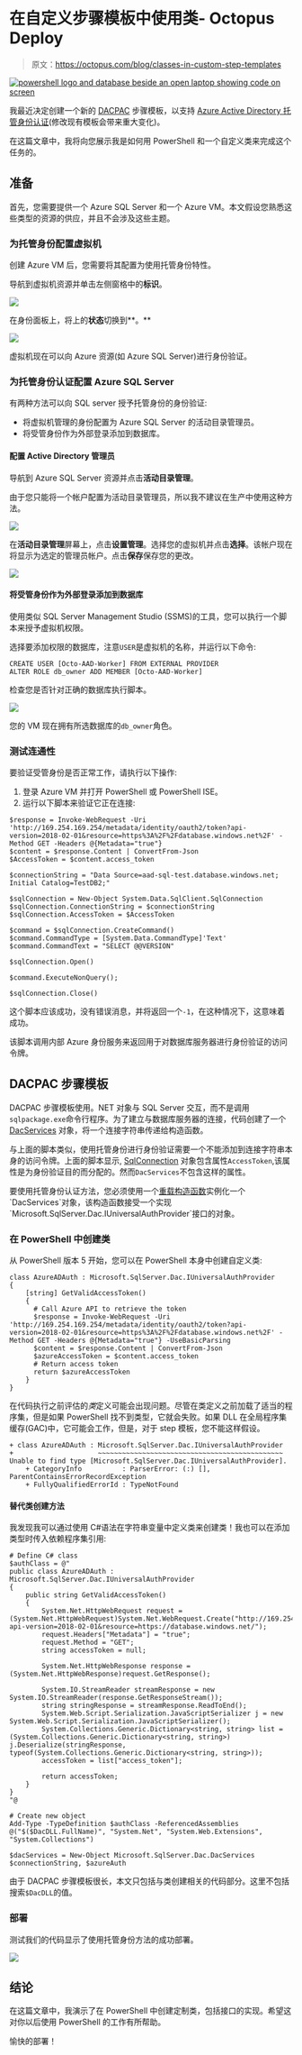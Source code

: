 # 在自定义步骤模板中使用类- Octopus Deploy

> 原文：<https://octopus.com/blog/classes-in-custom-step-templates>

[![powershell logo and database beside an open laptop showing code on screen](img/6941727176a2f59aa49b34c396022597.png)](#)

我最近决定创建一个新的 [DACPAC](https://library.octopus.com/step-templates/ae9d0024-a5aa-4aa8-95a9-cba53c291054/actiontemplate-sql-deploy-dacpac-with-aad-auth-support) 步骤模板，以支持 [Azure Active Directory 托管身份认证](https://docs.microsoft.com/en-us/azure/active-directory/managed-identities-azure-resources/overview)(修改现有模板会带来重大变化)。

在这篇文章中，我将向您展示我是如何用 PowerShell 和一个自定义类来完成这个任务的。

## 准备

首先，您需要提供一个 Azure SQL Server 和一个 Azure VM。本文假设您熟悉这些类型的资源的供应，并且不会涉及这些主题。

### 为托管身份配置虚拟机

创建 Azure VM 后，您需要将其配置为使用托管身份特性。

导航到虚拟机资源并单击左侧窗格中的**标识**。

[![](img/c82a524cc4c6c705f941a44a2d2d6d9e.png)](#)

在身份面板上，将上的**状态**切换到**。**

[![](img/b50874ab7c2fe77c6ee97e5989392719.png)](#)

虚拟机现在可以向 Azure 资源(如 Azure SQL Server)进行身份验证。

### 为托管身份认证配置 Azure SQL Server

有两种方法可以向 SQL server 授予托管身份的身份验证:

*   将虚拟机管理的身份配置为 Azure SQL Server 的活动目录管理员。
*   将受管身份作为外部登录添加到数据库。

#### 配置 Active Directory 管理员

导航到 Azure SQL Server 资源并点击**活动目录管理**。

由于您只能将一个帐户配置为活动目录管理员，所以我不建议在生产中使用这种方法。

[![](img/df15e1b5e789d39f0bd535d46ff2f732.png)](#)

在**活动目录管理**屏幕上，点击**设置管理**。选择您的虚拟机并点击**选择**。该帐户现在将显示为选定的管理员帐户。点击**保存**保存您的更改。

[![](img/5633be5aeec6e4abd002b86757ff3beb.png)](#)

#### 将受管身份作为外部登录添加到数据库

使用类似 SQL Server Management Studio (SSMS)的工具，您可以执行一个脚本来授予虚拟机权限。

选择要添加权限的数据库，注意`USER`是虚拟机的名称，并运行以下命令:

```
CREATE USER [Octo-AAD-Worker] FROM EXTERNAL PROVIDER
ALTER ROLE db_owner ADD MEMBER [Octo-AAD-Worker] 
```

检查您是否针对正确的数据库执行脚本。

[![](img/6733adc7b6ee8d4b2632c04421d8ad5c.png)](#)

您的 VM 现在拥有所选数据库的`db_owner`角色。

### 测试连通性

要验证受管身份是否正常工作，请执行以下操作:

1.  登录 Azure VM 并打开 PowerShell 或 PowerShell ISE。
2.  运行以下脚本来验证它正在连接:

```
$response = Invoke-WebRequest -Uri 'http://169.254.169.254/metadata/identity/oauth2/token?api-version=2018-02-01&resource=https%3A%2F%2Fdatabase.windows.net%2F' -Method GET -Headers @{Metadata="true"}
$content = $response.Content | ConvertFrom-Json
$AccessToken = $content.access_token

$connectionString = "Data Source=aad-sql-test.database.windows.net; Initial Catalog=TestDB2;"

$sqlConnection = New-Object System.Data.SqlClient.SqlConnection
$sqlConnection.ConnectionString = $connectionString
$sqlConnection.AccessToken = $AccessToken

$command = $sqlConnection.CreateCommand()
$command.CommandType = [System.Data.CommandType]'Text'
$command.CommandText = "SELECT @@VERSION"

$sqlConnection.Open()

$command.ExecuteNonQuery();

$sqlConnection.Close() 
```

这个脚本应该成功，没有错误消息，并将返回一个`-1`，在这种情况下，这意味着成功。

该脚本调用内部 Azure 身份服务来返回用于对数据库服务器进行身份验证的访问令牌。

## DACPAC 步骤模板

DACPAC 步骤模板使用。NET 对象与 SQL Server 交互，而不是调用`sqlpackage.exe`命令行程序。为了建立与数据库服务器的连接，代码创建了一个 [DacServices](https://docs.microsoft.com/en-us/dotnet/api/microsoft.sqlserver.dac.dacservices?view=sql-dacfx-150) 对象，将一个连接字符串传递给构造函数。

与上面的脚本类似，使用托管身份进行身份验证需要一个不能添加到连接字符串本身的访问令牌。上面的脚本显示, [SqlConnection](https://docs.microsoft.com/en-us/dotnet/api/system.data.sqlclient.sqlconnection?view=dotnet-plat-ext-5.0) 对象包含属性`AccessToken`,该属性是为身份验证目的而分配的。然而`DacServices`不包含这样的属性。

要使用托管身份认证方法，您必须使用一个[重载构造函数](https://docs.microsoft.com/en-us/dotnet/api/microsoft.sqlserver.dac.dacservices.-ctor?view=sql-dacfx-150#Microsoft_SqlServer_Dac_DacServices__ctor_System_String_Microsoft_SqlServer_Dac_IUniversalAuthProvider_)实例化一个`DacServices`对象，该构造函数接受一个实现`Microsoft.SqlServer.Dac.IUniversalAuthProvider`接口的对象。

### 在 PowerShell 中创建类

从 PowerShell 版本 5 开始，您可以在 PowerShell 本身中创建自定义类:

```
class AzureADAuth : Microsoft.SqlServer.Dac.IUniversalAuthProvider
{
    [string] GetValidAccessToken()
    {
      # Call Azure API to retrieve the token
      $response = Invoke-WebRequest -Uri 'http://169.254.169.254/metadata/identity/oauth2/token?api-version=2018-02-01&resource=https%3A%2F%2Fdatabase.windows.net%2F' -Method GET -Headers @{Metadata="true"} -UseBasicParsing
      $content = $response.Content | ConvertFrom-Json
      $azureAccessToken = $content.access_token
      # Return access token
      return $azureAccessToken
    }
} 
```

在代码执行之前评估的*类*定义可能会出现问题。尽管在类定义之前加载了适当的程序集，但是如果 PowerShell 找不到类型，它就会失败。如果 DLL 在全局程序集缓存(GAC)中，它可能会工作，但是，对于 step 模板，您不能这样假设。

```
+ class AzureADAuth : Microsoft.SqlServer.Dac.IUniversalAuthProvider
+                     ~~~~~~~~~~~~~~~~~~~~~~~~~~~~~~~~~~~~~~~~~~~~~~
Unable to find type [Microsoft.SqlServer.Dac.IUniversalAuthProvider].
    + CategoryInfo          : ParserError: (:) [], ParentContainsErrorRecordException
    + FullyQualifiedErrorId : TypeNotFound 
```

#### 替代类创建方法

我发现我可以通过使用 C#语法在字符串变量中定义类来创建类！我也可以在添加类型时传入依赖程序集引用:

```
# Define C# class
$authClass = @"
public class AzureADAuth : Microsoft.SqlServer.Dac.IUniversalAuthProvider
{
    public string GetValidAccessToken()
    {
        System.Net.HttpWebRequest request = (System.Net.HttpWebRequest)System.Net.WebRequest.Create("http://169.254.169.254/metadata/identity/oauth2/token?api-version=2018-02-01&resource=https://database.windows.net/");
        request.Headers["Metadata"] = "true";
        request.Method = "GET";
        string accessToken = null;

        System.Net.HttpWebResponse response = (System.Net.HttpWebResponse)request.GetResponse();

        System.IO.StreamReader streamResponse = new System.IO.StreamReader(response.GetResponseStream());
        string stringResponse = streamResponse.ReadToEnd();
        System.Web.Script.Serialization.JavaScriptSerializer j = new System.Web.Script.Serialization.JavaScriptSerializer();
        System.Collections.Generic.Dictionary<string, string> list = (System.Collections.Generic.Dictionary<string, string>) j.Deserialize(stringResponse, typeof(System.Collections.Generic.Dictionary<string, string>));
        accessToken = list["access_token"];

        return accessToken;
    }
}
"@

# Create new object
Add-Type -TypeDefinition $authClass -ReferencedAssemblies @("$($DacDLL.FullName)", "System.Net", "System.Web.Extensions", "System.Collections")

$dacServices = New-Object Microsoft.SqlServer.Dac.DacServices $connectionString, $azureAuth 
```

由于 DACPAC 步骤模板很长，本文只包括与类创建相关的代码部分。这里不包括搜索`$DacDLL`的值。

### 部署

测试我们的代码显示了使用托管身份方法的成功部署。

[![](img/3dcd2d526918ad9b0ed84e5100c41ba3.png)](#)

## 结论

在这篇文章中，我演示了在 PowerShell 中创建定制类，包括接口的实现。希望这对你以后使用 PowerShell 的工作有所帮助。

愉快的部署！